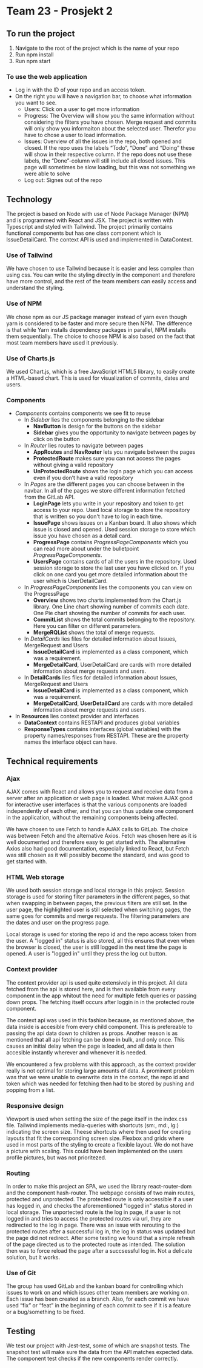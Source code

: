 # Team 23 - Prosjekt 2
## To run the project 
1. Navigate to the root of the project which is the name of your repo
2. Run npm install
3. Run npm start

### To use the web application
* Log in with the ID of your repo and an access token.
* On the right you will have a navigation bar, to choose what information you want to see.
    * Users: Click on a user to get more information
    * Progress: The Overview will show you the same information without considering the filters you have chosen. Merge request and commits will only show you informaiton about the selected user. Therefor you have to chose a user to load information.
    * Issues: Overview of all the issues in the repo, both opened and closed. If the repo uses the labels “Todo”, “Done” and “Doing” these will show in their respective column. If the repo does not use these labels, the “Done”-column will still include all closed issues. This page will sometimes be slow loading, but this was not something we were able to solve
    * Log out: Signes out of the repo 

## Technology
The project is based on Node with use of Node Package Manager (NPM) and is programmed with React and JSX. The project is written with Typescript and styled with Tailwind. The project primarily contains functional components but has one class component which is IssueDetailCard. The context API is used and implemented in DataContext. 

### Use of Tailwind
We have chosen to use Tailwind because it is easier and less complex than using css. You can write the styling directly in the component and therefore have more control, and the rest of the team members can easily access and understand the styling.

### Use of NPM
We chose npm as our JS package manager instead of yarn even though yarn is considered to be faster and more secure then NPM. The difference is that while Yarn installs dependency packages in parallel, NPM installs them sequentially. The choice to choose NPM is also based on the fact that most team members have used it previously.

### Use of Charts.js
We used Chart.js, which is a free JavaScript HTML5 library, to easily create a HTML-based chart. This is used for visualization of commits, dates and users. 

### Components
* *Components* contains components we see fit to reuse
    * In *Sidebar* lies the components belonging to the sidebar
        * **NavButton** is design for the buttons on the sidebar
        * **Sidebar** gives you the opportunity to navigate between pages by click on the button
    * In *Router* lies routes to navigate between pages
        * **AppRoutes** and **NavRouter** lets you navigate between the pages
        * **ProtectedRoute** makes sure you can not access the pages without giving a valid repository
        * **UnProtectedRoute** shows the login page which you can access even if you don’t have a valid repository
    * In *Pages* are the different pages you can choose between in the navbar. In all of the pages we store different information fetched from the GitLab API. 
        * **LoginPage** lets you write in your repository and token to get access to your repo. Used local storage to store the repository that is written so you don't have to log in each time.
        * **IssuePage** shows issues on a Kanban board. It also shows which issue is closed and opened. Used session storage to store which issue you have chosen as a detail card.
        * **ProgressPage** contains *ProgressPageComponents* which you can read more about under the bulletpoint *ProgressPageComponents*. 
        * **UsersPage** contains cards of all the users in the repository. Used session storage to store the last user you have clicked on. If you click on one card you get more detailed information about the user which is UserDetailCard.
    * In *ProgressPageComponents* lies the components you can view on the ProgressPage
        * **Overview** shows two charts implemented from the Chart.js library. One Line chart showing number of commits each date. One Pie chart showing the number of commits for each user.
        * **CommitList** shows the total commits belonging to the repository. Here you can filter on different parameters.
        * **MergeRQList** shows the total of merge requests.
    * In *DetailCards* lies files for detailed information about Issues, MergeRequest and Users
        * **IssueDetailCard** is implemented as a class component, which was a requirement.  
        * **MergeDetailCard**, UserDetailCard are cards with more detailed information about merge requests and users.
    * In **DetailCards** lies files for detailed information about Issues, MergeRequest and Users
        * **IssueDetailCard** is implemented as a class component, which was a requirement.  
        * **MergeDetailCard**, **UserDetailCard** are cards with more detailed information about merge requests and users.
* In **Resources** lies context provider and interfaces
    * **DataContext** contains RESTAPI and produces global variables
    * **ResponseTypes** contains interfaces (global variables) with the property names/responses from RESTAPI. These are the property names the interface object can have.

## Technical requirements
### Ajax
AJAX comes with React and allows you to request and receive data from a server after an application or web page is loaded. What makes AJAX good for interactive user interfaces is that the various components are loaded independently of each other, and that you can thus update one component in the application, without the remaining components being affected.

We have chosen to use Fetch to handle AJAX calls to GitLab. The choice was between Fetch and the alternative Axios. Fetch was chosen here as it is well documented and therefore easy to get started with. The alternative Axios also had good documentation, especially linked to React, but Fetch was still chosen as it will possibly become the standard, and was good to get started with.

### HTML Web storage
We used both session storage and local storage in this project. Session storage is used for storing filter parameters in the different pages, so that when swapping in between pages, the previous filters are still set. In the user page, the highlighted user is still selected when switching pages, the same goes for commits and merge requests. The filtering parameters are the dates and user on the progress page.

Local storage is used for storing the repo id and the repo access token from the user. A "logged in" status is also stored, all this ensures that even when the browser is closed, the user is still logged in the next time the page is opened. A user is "logged in" until they press the log out button.

### Context provider
The context provider api is used quite extensively in this project. All data fetched from the api is stored here, and is then available from every component in the app whitout the need for multiple fetch queries or passing down props. The fetching itself occurs after loggin in in the protected route component.

The context api was used in this fashion because, as mentioned above, the data inside is accesible from every child component. This is prefereable to passing the api data down to children as props. Another reason is as mentioned that all api fetching can be done in bulk, and only once. This causes an initial delay when the page is loaded, and all data is then accesible instantly wherever and whenever it is needed.

We encountered a few problems with this approach, as the context provider really is not optimal for storing large amounts of data. A prominent problem was that we were unable to overwrite data in the context, the repo id and token which was needed for fetching then had to be stored by pushing and popping from a list.

### Responsive design
Viewport is used when setting the size of the page itself in the index.css file.
Tailwind implements media-queries with shortcuts (sm:, md:, lg:) indicating the screen size. Theese shortcuts where then used for creating layouts that fit the corresponding screen size.
Flexbox and grids where used in most parts of the styling to create a flexible layout.
We do not have a picture with scaling. This could have been implemented on the users profile pictures, but was not prioritezed.

### Routing
In order to make this project an SPA, we used the library react-router-dom and the component hash-router. The webpage consists of two main routes, protected and unprotected. The protected route is only accessible if a user has logged in, and checks the aforementioned "logged in" status stored in local storage. The unportected route is the log in page, if a user is not logged in and tries to access the protected routes via url, they are redirected to the log in page.
There was an issue with rerouting to the protected routes after a successful log in, the log in status was updated but the page did not redirect. After some testing we found that a simple refresh of the page directed us to the protected route as intended. The solution then was to force reload the page after a succsessful log in. Not a delicate solution, but it works.

### Use of Git
The group has used GitLab and the kanban board for controlling which issues to work on and which issues other team members are working on. Each issue has been created as a branch. Also, for each commit we have used “fix” or “feat” in the beginning of each commit to see if it is a feature or a bug/something to be fixed. 

## Testing
We test our project with Jest-test, some of which are snapshot tests. The snapshot test will make sure the data from the API matches expected data. The component test checks if the new components render correctly. 

